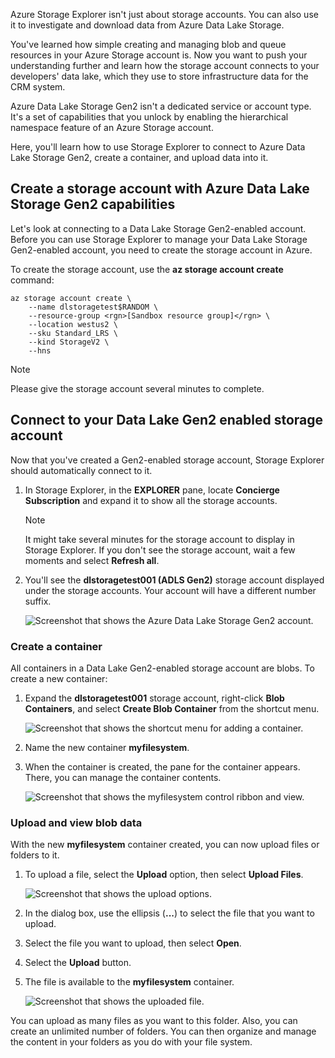Azure Storage Explorer isn't just about storage accounts. You can also use it to investigate and download data from Azure Data Lake Storage.

You've learned how simple creating and managing blob and queue resources in your Azure Storage account is. Now you want to push your understanding further and learn how the storage account connects to your developers' data lake, which they use to store infrastructure data for the CRM system.

Azure Data Lake Storage Gen2 isn't a dedicated service or account type. It's a set of capabilities that you unlock by enabling the hierarchical namespace feature of an Azure Storage account.

Here, you'll learn how to use Storage Explorer to connect to Azure Data Lake Storage Gen2, create a container, and upload data into it.

## Create a storage account with Azure Data Lake Storage Gen2 capabilities

Let's look at connecting to a Data Lake Storage Gen2-enabled account. Before you can use Storage Explorer to manage your Data Lake Storage Gen2-enabled account, you need to create the storage account in Azure.

To create the storage account, use the **az storage account create** command:

   ```azurecli
   az storage account create \
       --name dlstoragetest$RANDOM \
       --resource-group <rgn>[Sandbox resource group]</rgn> \
       --location westus2 \
       --sku Standard_LRS \
       --kind StorageV2 \
       --hns
   ```

  > [!NOTE]
  > Please give the storage account several minutes to complete.

## Connect to your Data Lake Gen2 enabled storage account

Now that you've created a Gen2-enabled storage account, Storage Explorer should automatically connect to it.

1. In Storage Explorer, in the **EXPLORER** pane, locate **Concierge Subscription** and expand it to show all the storage accounts.

    > [!NOTE]
    > It might take several minutes for the storage account to display in Storage Explorer. If you don't see the storage account, wait a few moments and select **Refresh all**.

1. You'll see the **dlstoragetest001 (ADLS Gen2)** storage account displayed under the storage accounts. Your account will have a different number suffix.

   ![Screenshot that shows the Azure Data Lake Storage Gen2 account.](../media/5-azure-data-lake-gen2-storage-account.png)

### Create a container

All containers in a Data Lake Gen2-enabled storage account are blobs. To create a new container:

1. Expand the **dlstoragetest001** storage account, right-click **Blob Containers**, and select **Create Blob Container** from the shortcut menu.

    ![Screenshot that shows the shortcut menu for adding a container.](../media/5-data-lake-create-blob-container.png)

1. Name the new container **myfilesystem**.

1. When the container is created, the pane for the container appears. There, you can manage the container contents.

    ![Screenshot that shows the myfilesystem control ribbon and view.](../media/5-data-lake-create-blob-container-view.png )

### Upload and view blob data

With the new **myfilesystem** container created, you can now upload files or folders to it.

1. To upload a file, select the **Upload** option, then select **Upload Files**.

    ![Screenshot that shows the upload options.](../media/5-data-lake-container-upload-options.png)

1. In the dialog box, use the ellipsis (**...**) to select the file that you want to upload.

1. Select the file you want to upload, then select **Open**.

1. Select the **Upload** button.

1. The file is available to the **myfilesystem** container.

    ![Screenshot that shows the uploaded file.](../media/5-data-lake-file-uploaded.png)

You can upload as many files as you want to this folder. Also, you can create an unlimited number of folders. You can then organize and manage the content in your folders as you do with your file system.
